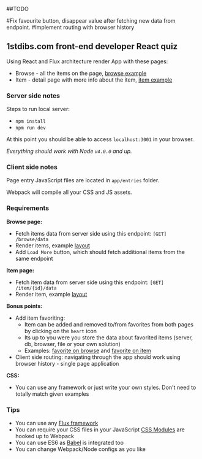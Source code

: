 ##TODO

#Fix favourite button, disappear value after fetching new data from endpoint.
#Implement routing with browser history

## 1stdibs.com front-end developer React quiz

Using React and Flux architecture render App with these pages:
- Browse - all the items on the page, [browse example](./examples/browse.png)
- Item - detail page with more info about the item, [item example](./examples/item.png)

### Server side notes
Steps to run local server:
- `npm install`
- `npm run dev`

At this point you should be able to access `localhost:3001` in your browser.

*Everything should work with Node `v4.0.0` and up.*

### Client side notes
Page entry JavaScript files are located in `app/entries` folder.

Webpack will compile all your CSS and JS assets.

### Requirements
**Browse page:**

- Fetch items data from server side using this endpoint: `[GET] /browse/data`
- Render items, example [layout](./examples/browse.png)
- Add `Load More` button, which should fetch additional items from the same endpoint

**Item page:**

- Fetch item data from server side using this endpoint: `[GET] /item/{id}/data`
- Render item, example [layout](./examples/item.png)

**Bonus points:**

- Add item favoriting:
  + Item can be added and removed to/from favorites from both pages by clicking on the `heart` icon
  + Its up to you were you store the data about favorited items (server, db, browser, file or your own solution)
  + Examples: [favorite on browse](./examples/favorite-browse.png) and [favorite on item](./examples/favorite-item.png)
- Client side routing: navigating through the app should work using browser history - single page application

**CSS:**

- You can use any framework or just write your own styles. Don't need to totally match given examples

### Tips
- You can use any [Flux framework](https://github.com/voronianski/flux-comparison)
- You can require your CSS files in your JavaScript [CSS Modules](https://github.com/css-modules/css-modules) are hooked up to Webpack
- You can use ES6 as [Babel](https://babeljs.io/) is integrated too
- You can change Webpack/Node configs as you like
